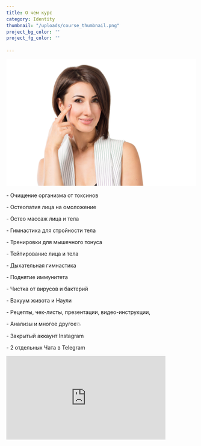 ```yaml
---
title: О чем курс
category: Identity
thumbnail: "/uploads/course_thumbnail.png"
project_bg_color: ''
project_fg_color: ''

---
```

![](/uploads/course.png)

\- Очищение организма от токсинов

\- Остеопатия лица на омоложение

\- Остео массаж лица и тела

\- Гимнастика для стройности тела

\- Тренировки для мышечного тонуса

\- Тейпирование лица и тела

\- Дыхательная гимнастика

\- Поднятие иммунитета

\- Чистка от вирусов и бактерий

\- Вакуум живота и Наули

\- Рецепты, чек-листы, презентации, видео-инструкции,

\- Анализы и многое другое💥

\- Закрытый аккаунт Instagram

\- 2 отдельных Чата в Telegram

<iframe src="https://promo-money.ru/quickpay/shop-widget?writer=seller&targets=%D0%A5%D0%BE%D1%87%D1%83%20%D0%BF%D1%80%D0%BE%D0%B9%D1%82%D0%B8%20%D0%BA%D1%83%D1%80%D1%81%20%D0%BE%D0%BC%D0%BE%D0%BB%D0%BE%D0%B6%D0%B5%D0%BD%D0%B8%D1%8F&targets-hint=&default-sum=4900&button-text=11&payment-type-choice=on&hint=&successURL=&quickpay=shop&account=410016189735528" width="423" style="max-width:100%" height="222" frameborder="0" allowtransparency="true" scrolling="no"></iframe>